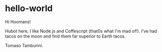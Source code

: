 # hello-world

Hi Hoomans!

Hubot here, I like Node.js and Coffescript (that0s what I'm mad of!).
I've had tacos on the moon and find them far superior to Earth tacos.

Tomaso Tamburini.